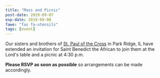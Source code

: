 ```yaml
---
title: "Mass and Picnic"
post-date: 2019-09-07
exp-date: 2019-09-08
fawe: "fas fa-utensils"
tags: [event]
---
```

Our sisters and brothers of [St. Paul of the Cross](https://spc-church.org/about/news/664-annual-parish-picnic) in Park Ridge, IL have extended an invitation for Saint Benedict the African to join them at the Lord's table and a picnic at 4:30 p.m.

**Please RSVP as soon as possible** so arrangements can be made accordingly.